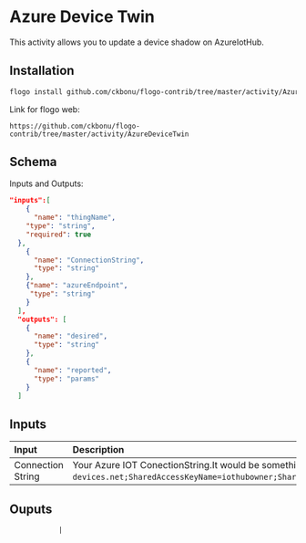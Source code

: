 # Azure Device Twin
This activity allows you to update a device shadow on AzureIotHub.

## Installation

```bash
flogo install github.com/ckbonu/flogo-contrib/tree/master/activity/AzureDeviceTwin
```
Link for flogo web:
```
https://github.com/ckbonu/flogo-contrib/tree/master/activity/AzureDeviceTwin
```

## Schema
Inputs and Outputs:

```json
"inputs":[
    {
      "name": "thingName",
    "type": "string",
    "required": true
  },
    {
      "name": "ConnectionString",
      "type": "string"
    },
    {"name": "azureEndpoint",
     "type": "string"
    }
  ],
  "outputs": [
    {
      "name": "desired",
      "type": "string"
    },
    {
      "name": "reported",
      "type": "params"
    }
  ]
```
## Inputs
| Input                          | Description    |
|:-------------------------------|:---------------|
| Connection String               | Your Azure IOT ConectionString.It would be something similar to `'HostName=HomeAutoHub.azure-devices.net;SharedAccessKeyName=iothubowner;SharedAccessKey=0JE8ig33UrJNzLbZHn8B2rpT66LYmNzZ9JWEYhlEJJo='`.            |

## Ouputs
                |